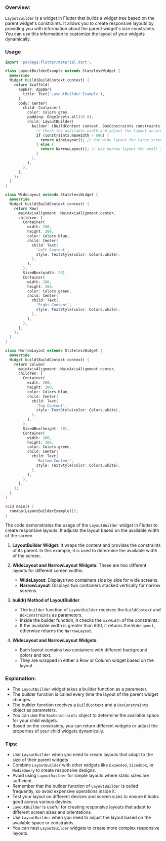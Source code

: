 ### Overview:
`LayoutBuilder` is a widget in Flutter that builds a widget tree based on the parent widget's constraints. It allows you to create responsive layouts by providing you with information about the parent widget's size constraints. You can use this information to customize the layout of your widgets dynamically.

### Usage
```dart
import 'package:flutter/material.dart';

class LayoutBuilderExample extends StatelessWidget {
  @override
  Widget build(BuildContext context) {
    return Scaffold(
      appBar: AppBar(
        title: Text('LayoutBuilder Example'),
      ),
      body: Center(
        child: Container(
          color: Colors.grey,
          padding: EdgeInsets.all(20.0),
          child: LayoutBuilder(
            builder: (BuildContext context, BoxConstraints constraints) {
              // Check the available width and adjust the layout accordingly
              if (constraints.maxWidth > 600) {
                return WideLayout(); // Use wide layout for large screens
              } else {
                return NarrowLayout(); // Use narrow layout for small screens
              }
            },
          ),
        ),
      ),
    );
  }
}

class WideLayout extends StatelessWidget {
  @override
  Widget build(BuildContext context) {
    return Row(
      mainAxisAlignment: MainAxisAlignment.center,
      children: [
        Container(
          width: 200,
          height: 200,
          color: Colors.blue,
          child: Center(
            child: Text(
              'Left Content',
              style: TextStyle(color: Colors.white),
            ),
          ),
        ),
        SizedBox(width: 20),
        Container(
          width: 200,
          height: 200,
          color: Colors.green,
          child: Center(
            child: Text(
              'Right Content',
              style: TextStyle(color: Colors.white),
            ),
          ),
        ),
      ],
    );
  }
}

class NarrowLayout extends StatelessWidget {
  @override
  Widget build(BuildContext context) {
    return Column(
      mainAxisAlignment: MainAxisAlignment.center,
      children: [
        Container(
          width: 200,
          height: 200,
          color: Colors.blue,
          child: Center(
            child: Text(
              'Top Content',
              style: TextStyle(color: Colors.white),
            ),
          ),
        ),
        SizedBox(height: 20),
        Container(
          width: 200,
          height: 200,
          color: Colors.green,
          child: Center(
            child: Text(
              'Bottom Content',
              style: TextStyle(color: Colors.white),
            ),
          ),
        ),
      ],
    );
  }
}

void main() {
  runApp(LayoutBuilderExample());
}
```

The code demonstrates the usage of the `LayoutBuilder` widget in Flutter to create responsive layouts. It adjusts the layout based on the available width of the screen.

1. **LayoutBuilder Widget**: It wraps the content and provides the constraints of its parent. In this example, it is used to determine the available width of the screen.

2. **WideLayout and NarrowLayout Widgets**: These are two different layouts for different screen widths. 
   - **WideLayout**: Displays two containers side by side for wide screens.
   - **NarrowLayout**: Displays two containers stacked vertically for narrow screens.

3. **build() Method of LayoutBuilder**:
   - The `builder` function of `LayoutBuilder` receives the `BuildContext` and `BoxConstraints` as parameters.
   - Inside the builder function, it checks the `maxWidth` of the constraints.
   - If the available width is greater than 600, it returns the `WideLayout`, otherwise returns the `NarrowLayout`.

4. **WideLayout and NarrowLayout Widgets**:
   - Each layout contains two containers with different background colors and text.
   - They are wrapped in either a Row or Column widget based on the layout.


### Explanation:
- The `LayoutBuilder` widget takes a builder function as a parameter.
- The builder function is called every time the layout of the parent widget changes.
- The builder function receives a `BuildContext` and a `BoxConstraints` object as parameters.
- You can use the `BoxConstraints` object to determine the available space for your child widgets.
- Based on the constraints, you can return different widgets or adjust the properties of your child widgets dynamically.

### Tips:
- Use `LayoutBuilder` when you need to create layouts that adapt to the size of their parent widgets.
- Combine `LayoutBuilder` with other widgets like `Expanded`, `SizedBox`, or `MediaQuery` to create responsive designs.
- Avoid using `LayoutBuilder` for simple layouts where static sizes are sufficient.
- Remember that the builder function of `LayoutBuilder` is called frequently, so avoid expensive operations inside it.
- Test your layout on different devices and screen sizes to ensure it looks good across various devices.
- `LayoutBuilder` is useful for creating responsive layouts that adapt to different screen sizes and orientations.
- Use `LayoutBuilder` when you need to adjust the layout based on the available space or constraints.
- You can nest `LayoutBuilder` widgets to create more complex responsive layouts.

